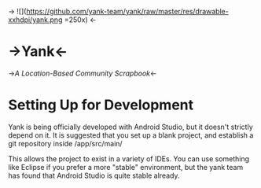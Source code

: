 -> ![](https://github.com/yank-team/yank/raw/master/res/drawable-xxhdpi/yank.png =250x) <-

->Yank<-
========

->*A Location-Based Community Scrapbook*<-

# Setting Up for Development

Yank is being officially developed with Android Studio, but it doesn't strictly depend on it. It is
suggested that you set up a blank project, and establish a git repository inside
<Yank Dir>/app/src/main/

This allows the project to exist in a variety of IDEs. You can use something like Eclipse if you
prefer a more "stable" environment, but the yank team has found that Android Studio is quite stable
already.